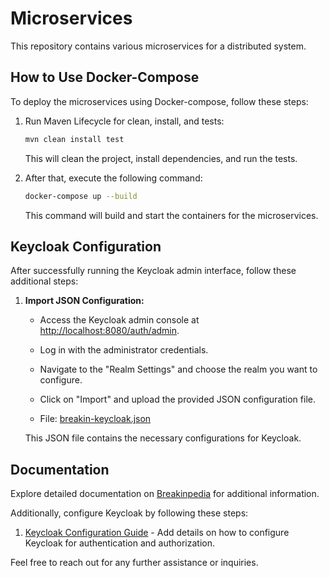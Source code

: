 # Microservices

This repository contains various microservices for a distributed system.

## How to Use Docker-Compose

To deploy the microservices using Docker-compose, follow these steps:

1. Run Maven Lifecycle for clean, install, and tests:

   ```bash
   mvn clean install test
   ```

   This will clean the project, install dependencies, and run the tests.

2. After that, execute the following command:

   ```bash
   docker-compose up --build
   ```

   This command will build and start the containers for the microservices.

## Keycloak Configuration

After successfully running the Keycloak admin interface, follow these additional steps:

1. **Import JSON Configuration:**
   - Access the Keycloak admin console at [http://localhost:8080/auth/admin](http://localhost:8080/auth/admin).
   - Log in with the administrator credentials.
   - Navigate to the "Realm Settings" and choose the realm you want to configure.
   - Click on "Import" and upload the provided JSON configuration file.
   
   - File:  [breakin-keycloak.json](breakin_keycloak.json)

   This JSON file contains the necessary configurations for Keycloak.

## Documentation

Explore detailed documentation on [Breakinpedia](https://helfendeapp.atlassian.net/wiki/spaces/BREAK/overview?homepageId=3637454) for additional information.

Additionally, configure Keycloak by following these steps:

1. [Keycloak Configuration Guide](https://www.keycloak.org/getting-started/getting-started-docker) - Add details on how to configure Keycloak for authentication and authorization.

Feel free to reach out for any further assistance or inquiries.
